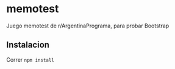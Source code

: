 # memotest
Juego memotest de r/ArgentinaPrograma, para probar Bootstrap

## Instalacion
Correr
`npm install`
